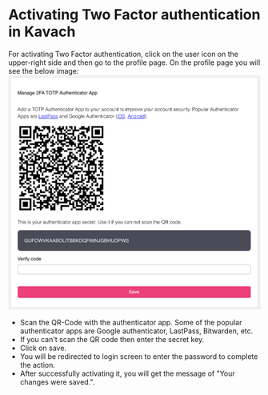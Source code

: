 # Activating Two Factor authentication in Kavach

For activating Two Factor authentication, click on the user icon on the upper-right side and then go to the profile page. On the profile page you will see the below image:
![Multi-Factor authentication image](../../static/img/mfa.png "MFA-image")

- Scan the QR-Code with the authenticator app. Some of the popular authenticator apps are Google authenticator, LastPass, Bitwarden, etc.
- If you can't scan the QR code then enter the secret key.
- Click on save.
- You will be redirected to login screen to enter the password to complete the action.
- After successfully activating it, you will get the message of "Your changes were saved.".